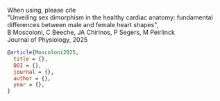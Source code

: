 When using, please cite  
"Unveiling sex dimorphism in the healthy cardiac anatomy: fundamental differences between male and female heart shapes",  
B Moscoloni, C Beeche, JA Chirinos, P Segers, M Peirlinck  
Journal of Physiology, 2025  


```bibtex
@article{Moscoloni2025,
  title = {},
  DOI = {},
  journal = {},
  author = {},
  year = {},
}
